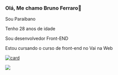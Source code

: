 ### Olá, Me chamo Bruno Ferraro👋

Sou Paraibano

Tenho 28 anos de idade

Sou desenvolvedor Front-END

Estou cursando o curso de front-end no Vai na Web

[![card](https://github-readme-stats.vercel.app/api?username=BrunoFerraro83&theme=highcontrast)](https://github.com/anuraghazra/github-readme-stats)

<img src="https://img.shields.io/badge/HTML5-E34F26?style=for-the-badge&logo=html5&logoColor=white" />




<!--
**BrunoFerraro83/BrunoFerraro83** is a ✨ _special_ ✨ repository because its `README.md` (this file) appears on your GitHub profile.

Here are some ideas to get you started:

- 🔭 I’m currently working on ...
- 🌱 I’m currently learning ...
- 👯 I’m looking to collaborate on ...
- 🤔 I’m looking for help with ...
- 💬 Ask me about ...
- 📫 How to reach me: ...
- 😄 Pronouns: ...
- ⚡ Fun fact: ...
-->

